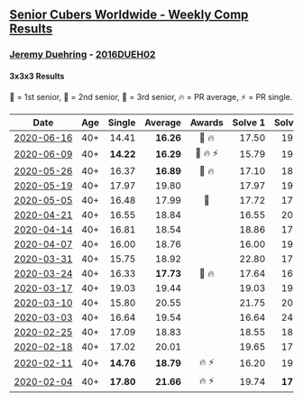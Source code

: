 <style>table {white-space: nowrap;}</style>

## [Senior Cubers Worldwide - Weekly Comp Results](/scw-comp/results/)
### [Jeremy Duehring](README.md) - [2016DUEH02](https://www.worldcubeassociation.org/persons/2016DUEH02?event=333)
#### 3x3x3 Results

<span style="white-space: nowrap;">🥇 = 1st senior</span>, <span style="white-space: nowrap;">🥈 = 2nd senior</span>, <span style="white-space: nowrap;">🥉 = 3rd senior</span>, <span style="white-space: nowrap;">🔥 = PR average</span>, <span style="white-space: nowrap;">⚡ = PR single</span>.

| Date | Age | Single | Average | Awards | Solve 1 | Solve 2 | Solve 3 | Solve 4 | Solve 5 | Video |
| :--: | :--: | --: | --: | :--: | --: | --: | --: | --: | --: | :-- |
| [2020-06-16](../../results/333/2020-06-16.md) | 40+ | 14.41 | **16.26** | 🥉 🔥 | 17.50 | 19.22 | 15.83 | 14.41 | 15.45 | [Link](https://www.facebook.com/jeremy.duehring/videos/10160134838122846/) |
| [2020-06-09](../../results/333/2020-06-09.md) | 40+ | **14.22** | **16.29** | 🥈 🔥 ⚡ | 15.79 | 19.04 | 15.94 | **14.22** | 17.13 | [Link](https://www.facebook.com/jeremy.duehring/videos/10160093525337846/) |
| [2020-05-26](../../results/333/2020-05-26.md) | 40+ | 16.37 | **16.89** | 🥈 🔥 | 17.10 | 18.50 | 16.57 | 16.99 | 16.37 | [Link](https://www.facebook.com/events/688407551989463/permalink/692481941582024/) |
| [2020-05-19](../../results/333/2020-05-19.md) | 40+ | 17.97 | 19.80 |  | 17.97 | 19.76 | 23.32 | 19.93 | 19.73 | [Link](https://www.facebook.com/events/1880761498725633/permalink/1881865155281934/) |
| [2020-05-05](../../results/333/2020-05-05.md) | 40+ | 16.48 | 17.99 | 🥉 | 17.72 | 17.73 | 16.48 | 18.51 | 19.23 | [Link](https://www.facebook.com/events/3313106775587396/permalink/3318857528345654/) |
| [2020-04-21](../../results/333/2020-04-21.md) | 40+ | 16.55 | 18.84 |  | 16.55 | 20.34 | 18.40 | 19.02 | 19.10 | [Link](https://www.facebook.com/events/880278499062375/permalink/882477718842453/) |
| [2020-04-14](../../results/333/2020-04-14.md) | 40+ | 16.81 | 18.54 |  | 18.86 | 17.11 | 19.66 | 23.06 | 16.81 | [Link](https://www.facebook.com/events/982619255468618/permalink/987494501647760/) |
| [2020-04-07](../../results/333/2020-04-07.md) | 40+ | 16.00 | 18.76 |  | 16.00 | 19.17 | 22.82 | 19.63 | 17.49 | [Link](https://www.facebook.com/events/510082903229069/permalink/511658619738164/) |
| [2020-03-31](../../results/333/2020-03-31.md) | 40+ | 15.75 | 18.92 |  | 22.80 | 17.73 | 16.23 | 15.75 | DNF | [Link](https://www.facebook.com/events/207898257161923/permalink/211646350120447/) |
| [2020-03-24](../../results/333/2020-03-24.md) | 40+ | 16.33 | **17.73** | 🥉 🔥 | 17.64 | 16.84 | 16.33 | 18.71 | 19.92 | [Link](https://www.facebook.com/events/524456301543611/permalink/527926641196577/) |
| [2020-03-17](../../results/333/2020-03-17.md) | 40+ | 19.03 | 19.44 |  | 19.03 | 19.28 | 20.29 | 19.75 | 19.31 | [Link](https://www.facebook.com/events/280686576235146/permalink/283204342650036/) |
| [2020-03-10](../../results/333/2020-03-10.md) | 40+ | 15.80 | 20.55 |  | 21.75 | 20.34 | 24.61 | 19.55 | 15.80 | [Link](https://www.facebook.com/events/164742401163863/permalink/167862610851842/) |
| [2020-03-03](../../results/333/2020-03-03.md) | 40+ | 16.64 | 19.54 |  | 16.64 | 24.25 | 19.36 | 21.64 | 17.61 | [Link](https://www.facebook.com/events/241721610185997/permalink/242044080153750/) |
| [2020-02-25](../../results/333/2020-02-25.md) | 40+ | 17.09 | 18.83 |  | 18.55 | 18.94 | 17.09 | 22.84 | 19.00 | [Link](https://www.facebook.com/events/196320811461109/permalink/197238734702650/) |
| [2020-02-18](../../results/333/2020-02-18.md) | 40+ | 17.02 | 20.01 |  | 19.65 | 17.02 | 18.32 | 23.94 | 22.04 | [Link](https://www.facebook.com/events/2558750947697073/permalink/2564295957142572/) |
| [2020-02-11](../../results/333/2020-02-11.md) | 40+ | **14.76** | **18.79** | 🔥 ⚡ | 16.20 | 19.89 | 20.68 | 20.29 | **14.76** | [Link](https://www.facebook.com/events/616423959107229/permalink/618639688885656/) |
| [2020-02-04](../../results/333/2020-02-04.md) | 40+ | **17.80** | **21.66** | 🔥 ⚡ | 19.74 | **17.80** | 22.39 | 23.66 | 22.86 | [Link](https://www.facebook.com/groups/1604105099735401/permalink/2134403116705594/) |


<!-- Global site tag (gtag.js) - Google Analytics -->
<script async src="https://www.googletagmanager.com/gtag/js?id=UA-86348435-3"></script>
<script>window.dataLayer = window.dataLayer || []; function gtag() {dataLayer.push(arguments);} gtag('js', new Date()); gtag('config', 'UA-86348435-3');</script>
